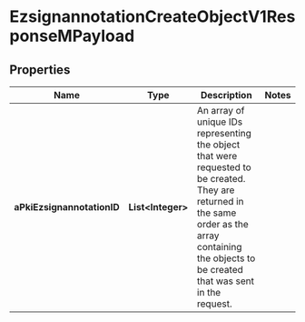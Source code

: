 

# EzsignannotationCreateObjectV1ResponseMPayload

## Properties

Name | Type | Description | Notes
------------ | ------------- | ------------- | -------------
**aPkiEzsignannotationID** | **List&lt;Integer&gt;** | An array of unique IDs representing the object that were requested to be created.  They are returned in the same order as the array containing the objects to be created that was sent in the request. | 




